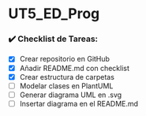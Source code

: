 
# UT5_ED_Prog

### ✔️ Checklist de Tareas:
- [x] Crear repositorio en GitHub
- [x] Añadir README.md con checklist
- [x] Crear estructura de carpetas
- [ ] Modelar clases en PlantUML
- [ ] Generar diagrama UML en .svg
- [ ] Insertar diagrama en el README.md
